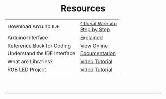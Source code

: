 <p align="center">
    <h1 align="center">Resources</h1>
</p>


<table align = "center">
    <tr>
        <td>
            Download Arduino IDE
        </td>
        <td>
            <a href = "https://www.arduino.cc/en/software"> Official Website</a> <br />
            <a href = "https://www.youtube.com/watch?v=TbHsOgtCMDc"> Step by Step</a>
        </td> 
    </tr>
    <tr>
        <td>
            Arduino Interface
        </td>
        <td>
            <a href = "https://www.circuitbread.com/tutorials/arduino-ide-interface-the-first-impressions-1.2"> Explained</a><br />
        </td> 
    </tr>
    <tr>
        <td>
            Reference Book for Coding
        </td>
        <td>
            <a href = "https://drive.google.com/file/d/18-Dxv75uQ9yQgJ3EXYokaIZ5aCniz0hp/view?usp=sharing"> View Online</a>
        </td> 
    </tr>
    <tr>
        <td>
            Understand the IDE Interface
        </td>
        <td>
            <a href = "https://www.circuitbread.com/tutorials/arduino-ide-interface-the-first-impressions-1.2"> Documentation</a>
        </td> 
    </tr>
    <tr>
        <td>
            What are Libraries?
        </td>
        <td>
            <a href = "https://www.youtube.com/watch?v=9xO6x_rVHmg"> Video Tutorial</a><br />
        </td> 
    </tr>
    <tr>
        <td>
            RGB LED Project
        </td>
        <td>
            <a href = "https://www.youtube.com/watch?v=YqHkULDmmGU&list=PLV6cmKvnKRs5geApVORPW79U6s3wpa0Ht&index=4"> Video Tutorial</a><br />
        </td> 
    </tr>
</table>

<br /> <br />

---
